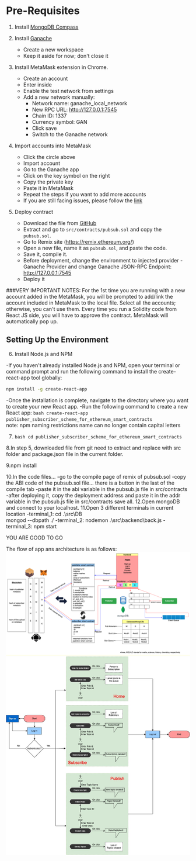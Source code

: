 # Pre-Requisites

1. Install [MongoDB Compass](https://www.mongodb.com/try/download/community)
2. Install [Ganache](https://www.trufflesuite.com/ganache)
    - Create a new workspace
    - Keep it aside for now; don't close it

3. Install MetaMask extension in Chrome.
    - Create an account
    - Enter inside
    - Enable the test network from settings
    - Add a new network manually:
        - Network name: ganache_local_network
        - New RPC URL: http://127.0.0.1:7545
        - Chain ID: 1337
        - Currency symbol: GAN
        - Click save
        - Switch to the Ganache network

4. Import accounts into MetaMask
    - Click the circle above
    - Import account
    - Go to the Ganache app
    - Click on the key symbol on the right
    - Copy the private key
    - Paste it in MetaMask
    - Repeat the steps if you want to add more accounts
    - If you are still facing issues, please follow the [link](https://www.youtube.com/watch?v=lv4HEyiw4EQ&t=149s&pp=ygUWYWRkIGdhbmNoZSBpbiBtZXRhbWFzaw%3D%3D)

5. Deploy contract
    - Download the file from [GitHub](https://github.com/Lavany549/Publisher_Subscriber_Implementation/blob/main/publisher_subscriber_scheme_for_ethereum_smart_contracts.zip)
    - Extract and go to `src/contracts/pubsub.sol` and copy the `pubsub.sol`.
    - Go to Remix site (https://remix.ethereum.org/)
    - Open a new file, name it as `pubsub.sol`, and paste the code.
    - Save it, compile it.
    - Before deployment, change the environment to injected provider - Ganache Provider and change Ganache JSON-RPC Endpoint: http://127.0.0.1:7545
    - Deploy it

###VERY IMPORTANT NOTES:
For the 1st time you are running with a new account added in the MetaMask, you will be prompted to add/link the account included in MetaMask to the local file. Select all the accounts; otherwise, you can't use them. Every time you run a Solidity code from React JS side, you will have to approve the contract. MetaMask will automatically pop up.


## Setting Up the Environment

 6. Install Node.js and NPM

-If you haven't already installed Node.js and NPM, open your terminal or command prompt and run the following command to install the create-react-app tool globally:

```bash
npm install -g create-react-app
```
-Once the installation is complete, navigate to the directory where you want to create your new React app.
-Run the following command to create a new React app:
	```bash create-react-app publisher_subscriber_scheme_for_ethereum_smart_contracts```	
	note: npm naming restrictions name can no longer contain capital letters
	
7. ```bash cd publisher_subscriber_scheme_for_ethereum_smart_contracts ```

8.In step 5, downloaded file from git  need to extract and  replace with src folder and package.json file in the current folder.

9.npm install

10.In the code files...
    -go to the compile page of remix of pubsub.sol 
    -copy the ABI code of the pubsub.sol file... there is a button in the last of the compile tab
    -paste it in the abi variable in the pubsub.js file in src/contracts
    -after deploying it, copy the deployment address and paste it in the addr variable in the pubsub.js file in src/contracts
    save all.
12.Open mongoDB and connect to your localhost.
11.Open 3 different terminals in current location
	-terminal_1: cd .\src\DB\
		    mongod --dbpath ./
	-terminal_2: nodemon .\src\backend\back.js
	-terminal_3: npm start

YOU ARE GOOD TO GO

The flow of app ans architecture is as follows:
![Architecture](pub-sub_architecture.png)
![Flow](architecture.jpg)


